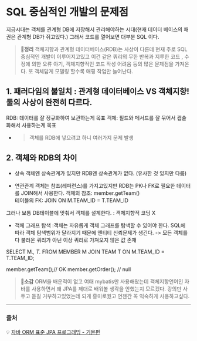# SQL 중심적인 개발의 문제점
 
지금시대는 객체를 관계형 DB에 저장해서 관리해야하는 시대(현재 데이터 베이스의 패권은 관계형 DB가 쥐고있다.)
그래서 코드를 열어보면 대부분 SQL 이다.


> **📝정리**
> 객체지향과 관계형 데이터베이스(RDB)는 사상이 다른데 현재 주로 SQL 중심적인 개발이 이루어지고있고 
> 이건 같은 쿼리의 무한 반복과 지루한 코드 , 수정에 의한 오류 야기, 객체지향적인 코드 작성 어려움 등의 많은 문제점을 가져온다.
> 또 객체답게 모델링 할수록 매핑 작업만 늘어난다.


## 1. 패러다임의 불일치 : 관계형 데이터베이스 VS 객체지향! 둘의 사상이 완전히 다르다.
 RDB: 데이터를 잘 정규화하여 보관하는게 목표
 객체: 필드와 메서드를 잘 묶어서 캡슐화해서 사용하는게 목표
 - > 객체를 RDB에 넣으려고 하니 여러가지 문제 발생
 
## 2. 객체와 RDB의 차이
- 상속
객체엔 상속관계가 있지만 RDB엔 상속관계가 없다. (유사한 것 있지만 다름)

- 연관관계
객체는 참조(레퍼런스)를 가지고있지만 RDB는 PK나 FK로 필요한 데이터를 JOIN해서 사용한다. 
객체의 참조: member.getTeam()  
테이블의 FK: JOIN ON M.TEAM_ID = T.TEAM_ID

그러나 보통 DB테이블에 맞춰서 객체를 설계한다. : 객체지향적 코딩 X


- 객체 그래프 탐색 :객체는 자유롭게 객체 그래프를 탐색할 수 있어야 한다.
SQL에 따라 객체 탐색범위가 달라지기 때문에 엔티티 신뢰문제가 생긴다. 
-> 모든 객체를 다 불러온 쿼리가 아닌 이상 쿼리로 가져오지 않은 값 존재

SELECT M.*, T.*
    FROM MEMBER M
    JOIN TEAM T ON M.TEAM_ID = T.TEAM_ID;
 
member.getTeam();// OK
member.getOrder(); // null



> 📝**소감**
> ORM을 배운적이 없고 여태 mybatis만 사용해왔는데 객체지향언어인 자바를 사용하면서 왜 JPA를 제대로 배워볼 생각을 안했는지
> 모르겠다. 강의만 사두고 듣길 거부하고있었는데 되게 흥미로웠고 언젠간 꼭 익숙하게 사용하고싶다.

---

### 출처

💡 [자바 ORM 표준 JPA 프로그래밍 - 기본편](https://github.com/hside-project/TECH_NARA.git) 
